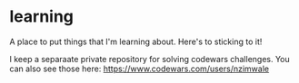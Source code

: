 # learning
A place to put things that I'm learning about.
Here's to sticking to it!

I keep a separaate private repository for solving codewars challenges. You can also see those here: https://www.codewars.com/users/nzimwale
